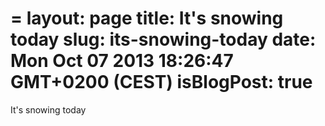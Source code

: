 =
layout: page
title: It's snowing today
slug: its-snowing-today
date: Mon Oct 07 2013 18:26:47 GMT+0200 (CEST)
isBlogPost: true
=

It's snowing today